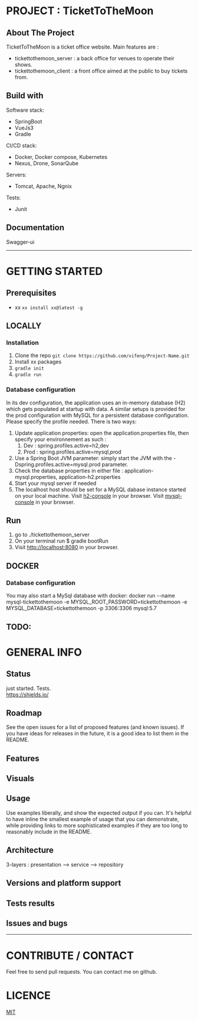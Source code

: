 # PROJECT : TicketToTheMoon
## About The Project
TicketToTheMoon is a ticket office website. Main features are :
- tickettothemoon_server : a back office for venues to operate their shows. 
- tickettothemoon_client : a front office aimed at the public to buy tickets from.

## Build with
Software stack:
- SpringBoot
- VueJs3
- Gradle

CI/CD stack:
- Docker, Docker compose, Kubernetes
- Nexus, Drone, SonarQube  

Servers:
- Tomcat, Apache, Ngnix

Tests:
- Junit

## Documentation  
Swagger-ui  

---  

# GETTING STARTED
## Prerequisites
+   xx
``` xx install xx@latest -g ```
## LOCALLY
### Installation
1. Clone the repo
```git clone https://github.com/vifeng/Project-Name.git```
2. Install xx packages
3. `gradle init`
4. `gradle run`
### Database configuration
In its dev configuration, the application uses an in-memory database (H2) which gets populated at startup with data. A similar setups is provided for the prod configuration with MySQL for a persistent database configuration. Please specify the profile needed.
There is two ways:
1. Update application properties: open the application.properties file, then specify your environnement as such :
   1. Dev :     spring.profiles.active=h2,dev 
   2. Prod :    spring.profiles.active=mysql,prod
2. Use a Spring Boot JVM parameter: simply start the JVM with the -Dspring.profiles.active=mysql.prod parameter.
3. Check the database properties in either file : application-mysql.properties, application-h2.properties
4. Start your mysql server if needed
5. The localhost host should be set for a MySQL dabase instance started on your local machine. 
   Visit [h2-console](http://localhost:8080/h2-console) in your browser.
   Visit [mysql-console](localhost:3306/tickettothemoon?useUnicode=true) in your browser.
## Run
1. go to ./tickettothemoon_server
2. On your terminal run $ gradle bootRun
3. Visit [http://localhost:8080](http://localhost:8080) in your browser.

## DOCKER
### Database configuration
You may also start a MySql database with docker:
docker run --name mysql-tickettothemoon -e MYSQL_ROOT_PASSWORD=tickettothemoon -e MYSQL_DATABASE=tickettothemoon -p 3306:3306 mysql:5.7

TODO:
---  
	
# GENERAL INFO
## Status  
just started. Tests.  
https://shields.io/
## Roadmap 
See the open issues for a list of proposed features (and known issues). If you have ideas for releases in the future, it is a good idea to list them in the README.
## Features
## Visuals
## Usage
Use examples liberally, and show the expected output if you can. It's helpful to have inline the smallest example of usage that you can demonstrate, while providing links to more sophisticated examples if they are too long to reasonably include in the README.
## Architecture
3-layers : presentation --> service --> repository  

## Versions and platform support
## Tests results
## Issues and bugs

---  

# CONTRIBUTE / CONTACT
Feel free to send pull requests.
You can contact me on github.


# LICENCE
[MIT](./LICENSE.txt)  
